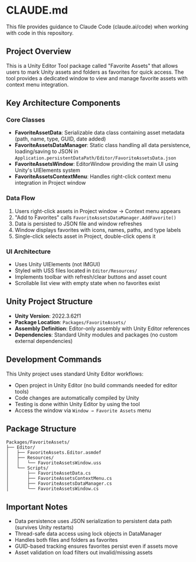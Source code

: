 # CLAUDE.md

This file provides guidance to Claude Code (claude.ai/code) when working with code in this repository.

## Project Overview

This is a Unity Editor Tool package called "Favorite Assets" that allows users to mark Unity assets and folders as favorites for quick access. The tool provides a dedicated window to view and manage favorite assets with context menu integration.

## Key Architecture Components

### Core Classes
- **FavoriteAssetData**: Serializable data class containing asset metadata (path, name, type, GUID, date added)
- **FavoriteAssetsDataManager**: Static class handling all data persistence, loading/saving to JSON in `Application.persistentDataPath/Editor/FavoriteAssetsData.json`
- **FavoriteAssetsWindow**: EditorWindow providing the main UI using Unity's UIElements system
- **FavoriteAssetsContextMenu**: Handles right-click context menu integration in Project window

### Data Flow
1. Users right-click assets in Project window → Context menu appears
2. "Add to Favorites" calls `FavoriteAssetsDataManager.AddFavorite()`
3. Data is persisted to JSON file and window refreshes
4. Window displays favorites with icons, names, paths, and type labels
5. Single-click selects asset in Project, double-click opens it

### UI Architecture
- Uses Unity UIElements (not IMGUI)
- Styled with USS files located in `Editor/Resources/`
- Implements toolbar with refresh/clear buttons and asset count
- Scrollable list view with empty state when no favorites exist

## Unity Project Structure

- **Unity Version**: 2022.3.62f1
- **Package Location**: `Packages/FavoriteAssets/`
- **Assembly Definition**: Editor-only assembly with Unity Editor references
- **Dependencies**: Standard Unity modules and packages (no custom external dependencies)

## Development Commands

This Unity project uses standard Unity Editor workflows:
- Open project in Unity Editor (no build commands needed for editor tools)
- Code changes are automatically compiled by Unity
- Testing is done within Unity Editor by using the tool
- Access the window via `Window → Favorite Assets` menu

## Package Structure
```
Packages/FavoriteAssets/
├── Editor/
│   ├── FavoriteAssets.Editor.asmdef
│   ├── Resources/
│   │   └── FavoriteAssetsWindow.uss
│   └── Scripts/
│       ├── FavoriteAssetData.cs
│       ├── FavoriteAssetsContextMenu.cs
│       ├── FavoriteAssetsDataManager.cs
│       └── FavoriteAssetsWindow.cs
```

## Important Notes

- Data persistence uses JSON serialization to persistent data path (survives Unity restarts)
- Thread-safe data access using lock objects in DataManager
- Handles both files and folders as favorites
- GUID-based tracking ensures favorites persist even if assets move
- Asset validation on load filters out invalid/missing assets
